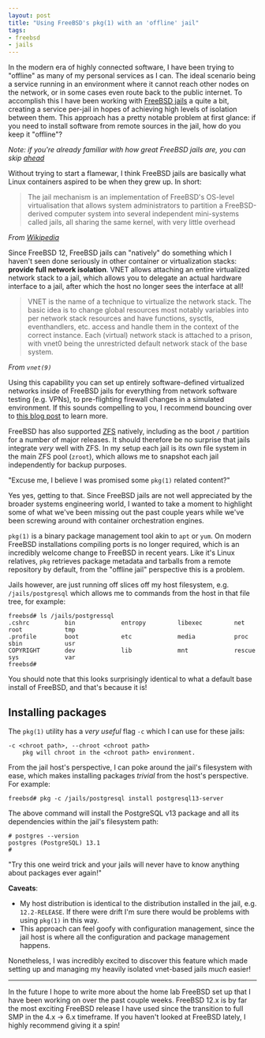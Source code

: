 ```yaml
---
layout: post
title: "Using FreeBSD's pkg(1) with an 'offline' jail"
tags:
- freebsd
- jails
---
```


In the modern era of highly connected software, I have been trying to "offline"
as many of my personal services as I can. The ideal scenario being a service
running in an environment where it cannot reach other nodes on the network, or
in some cases even route back to the public internet. To accomplish this I have
been working with [FreeBSD
jails](https://www.freebsd.org/doc/en_US.ISO8859-1/books/handbook/jails.html) a
quite a bit, creating a service per-jail in hopes of achieving high levels of
isolation between them. This approach has a pretty notable problem at first
glance: if you need to install software from remote sources in the jail, how do
you keep it "offline"?

_Note: if you're already familiar with how great FreeBSD jails are, you can skip [ahead](#pkg)_

Without trying to start a flamewar, I think FreeBSD jails are basically what
Linux containers aspired to be when they grew up. In short:

> The jail mechanism is an implementation of FreeBSD's OS-level virtualisation
> that allows system administrators to partition a FreeBSD-derived computer
> system into several independent mini-systems called jails, all sharing the same
> kernel, with very little overhead

_From [Wikipedia](https://en.wikipedia.org/wiki/FreeBSD_jail)_

Since FreeBSD 12, FreeBSD jails can "natively" do something which I haven't
seen done seriously in other container or virtualization stacks: **provide full
network isolation**. VNET allows attaching an entire virtualized network stack
to a jail, which allows you to delegate an actual hardware interface to a jail,
after which the host no longer sees the interface at all!

> VNET is the name of a technique to virtualize the network stack.  The
> basic idea is to change global resources most notably variables into per
> network stack resources and have functions, sysctls, eventhandlers, etc.
> access and handle them in the context of the correct instance.  Each
> (virtual) network stack is attached to a prison, with vnet0 being the
> unrestricted default network stack of the base system.

_From `vnet(9)`_

Using this capability you can set up entirely software-defined virtualized networks inside of FreeBSD jails for everything from network software testing (e.g. VPNs), to pre-flighting firewall changes in a simulated environment. If this sounds compelling to you, I recommend bouncing over to [this blog post](https://klarasystems.com/articles/virtualize-your-network-on-freebsd-with-vnet/) to learn more.


FreeBSD has also supported 
[ZFS](https://www.freebsd.org/doc/handbook/zfs-zfs.html)
natively, including as the boot `/` partition for a number of major releases.
It should therefore be no surprise that jails integrate _very_ well with ZFS.
In my setup each jail is its own file system in the main ZFS pool (`zroot`),
which allows me to snapshot each jail independently for backup purposes.


"Excuse me, I believe I was promised some `pkg(1)` related content?"


Yes yes, getting to that. Since FreeBSD jails are not well appreciated by the
broader systems engineering world, I wanted to take a moment to highlight some
of what we've been missing out the past couple years while we've been screwing
around with container orchestration engines.

`pkg(1)` is a binary package management tool akin to `apt` or `yum`. On modern
FreeBSD installations compiling ports is no longer required, which is an
incredibly welcome change to FreeBSD in recent years.  Like it's Linux
relatives, `pkg` retrieves package metadata and tarballs from a remote
repository by default, from the "offline jail" perspective this is a problem.

Jails however, are just running off slices off my host filesystem, e.g. `/jails/postgresql` which allows me to commands from the host in that file tree, for example:

```
freebsd# ls /jails/postgressql
.cshrc          bin             entropy         libexec         net             root            tmp
.profile        boot            etc             media           proc            sbin            usr
COPYRIGHT       dev             lib             mnt             rescue          sys             var
freebsd# 
```

You should note that this looks surprisingly identical to what a default base
install of FreeBSD, and that's because it is!

<a name="pkg"></a>
## Installing packages

The `pkg(1)` utility has a _very useful_ flag `-c` which I can use for these jails:

```
-c <chroot path>, --chroot <chroot path>
    pkg will chroot in the <chroot path> environment.
```

From the jail host's perspective, I can poke around the jail's filesystem with ease, which makes installing packages _trivial_ from the host's perspective. For example:

```
freebsd# pkg -c /jails/postgresql install postgresql13-server
```

The above command will install the PostgreSQL v13 package and all its dependencies within the jail's filesystem path:

```
# postgres --version
postgres (PostgreSQL) 13.1
# 
```

"Try this one weird trick and your jails will never have to know anything about
packages ever again!"

**Caveats**:

* My host distribution is identical to the distribution installed in the jail,
  e.g. `12.2-RELEASE`. If there were drift I'm sure there would be problems
  with using `pkg(1)` in this way.
* This approach can feel goofy with configuration management, since the jail
  host is where all the configuration and package management happens.


Nonetheless, I was incredibly excited to discover this feature which made
setting up and managing my heavily isolated vnet-based jails *much* easier!

---

In the future I hope to write more about the home lab FreeBSD set up that I
have been working on over the past couple weeks. FreeBSD 12.x is by far the
most exciting FreeBSD release I have used since the transition to full SMP in
the 4.x -> 6.x timeframe. If you haven't looked at FreeBSD lately, I highly
recommend giving it a spin!
